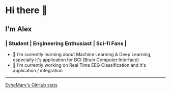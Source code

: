# Hi there 👋

## I'm Alex

### | Student | Engineering Enthusiast | Sci-fi Fans |

- 🌱 I’m currently learning about Machine Learning & Deep Learning, especially it's application for BCI (Brain Computer Interface)
- 🔭 I’m currently working on Real Time EEG Classification and it's application / integration

---
[EvheMary's GitHub stats](https://github-readme-stats.vercel.app/api?username=anuraghazra&show_icons=true&theme=dracula)
<!--
**xEvheMary/xevhemary** is a ✨ _special_ ✨ repository because its `README.md` (this file) appears on your GitHub profile.

Here are some ideas to get you started:

- 🔭 I’m currently working on ...
- 🌱 I’m currently learning ...
- 👯 I’m looking to collaborate on ...
- 🤔 I’m looking for help with ...
- 💬 Ask me about ...
- 📫 How to reach me: ...
- 😄 Pronouns: ...
- ⚡ Fun fact: ...
-->
